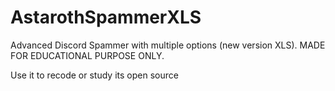 # AstarothSpammerXLS
Advanced Discord Spammer with multiple options (new version XLS). MADE FOR EDUCATIONAL PURPOSE ONLY.

Use it to recode or study its open source
